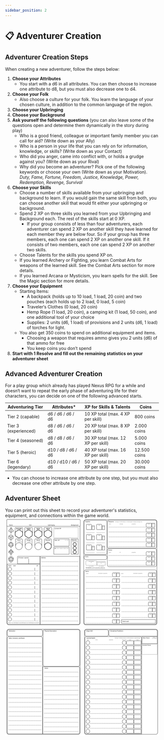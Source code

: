 ```yaml
---
sidebar_position: 2
---
```


# 📋 Adventurer Creation

## Adventurer Creation Steps

When creating a new adventurer, follow the steps below:

1. **Choose your Attributes**
    - You start with a d6 in all attributes. You can then choose to increase one attribute to d8, but you must also decrease one to d4.
2. **Choose your Folk**
    - Also choose a culture for your folk. You learn the language of your chosen culture, in addition to the common language of the region.
3. **Choose your Upbringing**
4. **Choose your Background**
5. **Ask yourself the following questions** (you can also leave some of the questions open and determine them dynamically in the story during play)
    - Who is a good friend, colleague or important family member you can call for aid? (Write down as your Ally)
    - Who is a person in your life that you can rely on for information, knowledge, or skills? (Write down as your Contact)
    - Who did you anger, came into conflict with, or holds a grudge against you? (Write down as your Rival)
    - Why did you become an adventurer? Pick one of the following keywords or choose your own (Write down as your Motivation).
    *Duty, Fame, Fortune, Freedom, Justice, Knowledge, Power, Redemption, Revenge, Survival*
6. **Choose your Skills**
    - Choose a number of skills available from your upbringing and background to learn. If you would gain the same skill from both, you can choose another skill that would fit either your upbringing or background.
    - Spend 2 XP on three skills you learned from your Upbringing and Background each. The rest of the skills start at 0 XP.
        - If your group consists of less than four adventurers, each adventurer can spend 2 XP on another skill they have learned for each member they are below four.
        So if your group has three members, each one can spend 2 XP on another one skill. If it consists of two members, each one can spend 2 XP on another two skills.
    - Choose Talents for the skills you spend XP on.
    - If you learned Archery or Fighting, you learn Combat Arts for weapons of the learned skill. See the Combat Arts section for more details.
    - If you learned Arcana or Mysticism, you learn spells for the skill. See the Magic section for more details.
7. **Choose your Equipment**
    - Starting Items:
        - A backpack (holds up to 10 load, 1 load, 20 coin) and two pouches (each holds up to 2 load, 0 load, 5 coin)
        - Traveler‘s Clothes (0 load, 20 coin)
        - Hemp Rope (1 load, 20 coin), a camping kit (1 load, 50 coin), and one additional tool of your choice
        - Supplies: 2 units (d6, 1 load) of provisions and 2 units (d6, 1 load) of torches for light.
    - You also get 350 coins to spend on additional equipment and items.
        - Choosing a weapon that requires ammo gives you 2 units (d6) of that ammo for free
        - You keep coins you don’t spend
8. **Start with 1 Resolve and fill out the remaining statistics on your adventurer sheet**

## Advanced Adventurer Creation

For a play group which already has played Nexus RPG for a while and doesn‘t want to repeat the early phase of adventuring life for their characters, you can decide on one of the following advanced starts.

| Adventuring Tier | Attributes* | XP for Skills & Talents | Coins |
| --- | --- | --- | --- |
| Tier 2 (capable) | d6 / d6 / d6 / d6 | 10 XP total (max. 4 XP per skill) | 800 coins |
| Tier 3 (experienced) | d8 / d6 / d6 / d6 | 20 XP total (max. 8 XP per skill) | 2.000 coins |
| Tier 4 (seasoned) | d8 / d8 / d6 / d6 | 30 XP total (max. 12 XP per skill) | 5.000 coins |
| Tier 5 (heroic) | d10 / d8 / d6 / d6 | 40 XP total (max. 16 XP per skill) | 12.500 coins |
| Tier 6 (legendary) | d10 / d10 / d6 / d6 | 50 XP total (max. 20 XP per skill) | 30.000 coins |

* You can choose to increase one attribute by one step, but you must also decrease one other attribute by one step.

## Adventurer Sheet
You can print out this sheet to record your adventurer's statistics, equipment, and connections within the game world.
![](./img/adventurer-sheet-p1.jpg)
![](./img/adventurer-sheet-p2.jpg)
